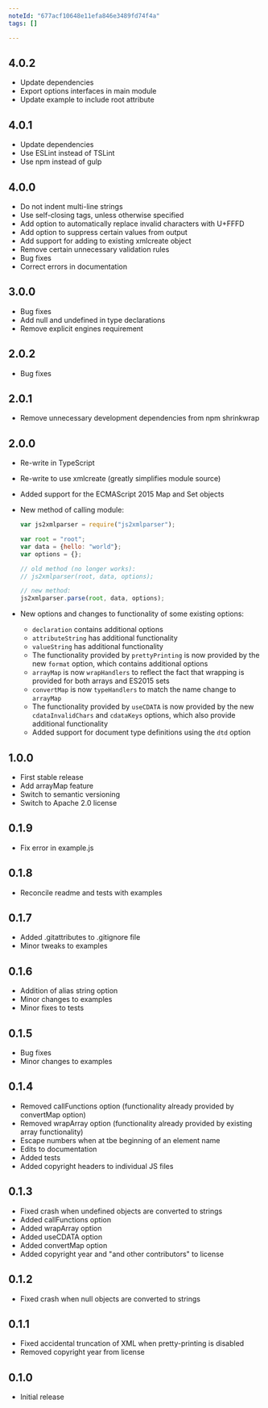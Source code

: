 ```yaml
---
noteId: "677acf10648e11efa846e3489fd74f4a"
tags: []

---
```


## 4.0.2

-   Update dependencies
-   Export options interfaces in main module
-   Update example to include root attribute

## 4.0.1

-   Update dependencies
-   Use ESLint instead of TSLint
-   Use npm instead of gulp

## 4.0.0

-   Do not indent multi-line strings
-   Use self-closing tags, unless otherwise specified
-   Add option to automatically replace invalid characters with U+FFFD
-   Add option to suppress certain values from output
-   Add support for adding to existing xmlcreate object
-   Remove certain unnecessary validation rules
-   Bug fixes
-   Correct errors in documentation

## 3.0.0

-   Bug fixes
-   Add null and undefined in type declarations
-   Remove explicit engines requirement

## 2.0.2

-   Bug fixes

## 2.0.1

-   Remove unnecessary development dependencies from npm shrinkwrap

## 2.0.0

-   Re-write in TypeScript
-   Re-write to use xmlcreate (greatly simplifies module source)
-   Added support for the ECMAScript 2015 Map and Set objects
-   New method of calling module:

    ```javascript
    var js2xmlparser = require("js2xmlparser");

    var root = "root";
    var data = {hello: "world"};
    var options = {};

    // old method (no longer works):
    // js2xmlparser(root, data, options);

    // new method:
    js2xmlparser.parse(root, data, options);
    ```

-   New options and changes to functionality of some existing options:
    -   `declaration` contains additional options
    -   `attributeString` has additional functionality
    -   `valueString` has additional functionality
    -   The functionality provided by `prettyPrinting` is now provided by the new
        `format` option, which contains additional options
    -   `arrayMap` is now `wrapHandlers` to reflect the fact that wrapping is
        provided for both arrays and ES2015 sets
    -   `convertMap` is now `typeHandlers` to match the name change to `arrayMap`
    -   The functionality provided by `useCDATA` is now provided by the new
        `cdataInvalidChars` and `cdataKeys` options, which also provide additional
        functionality
    -   Added support for document type definitions using the `dtd` option

## 1.0.0

-   First stable release
-   Add arrayMap feature
-   Switch to semantic versioning
-   Switch to Apache 2.0 license

## 0.1.9

-   Fix error in example.js

## 0.1.8

-   Reconcile readme and tests with examples

## 0.1.7

-   Added .gitattributes to .gitignore file
-   Minor tweaks to examples

## 0.1.6

-   Addition of alias string option
-   Minor changes to examples
-   Minor fixes to tests

## 0.1.5

-   Bug fixes
-   Minor changes to examples

## 0.1.4

-   Removed callFunctions option (functionality already provided by convertMap option)
-   Removed wrapArray option (functionality already provided by existing array functionality)
-   Escape numbers when at tbe beginning of an element name
-   Edits to documentation
-   Added tests
-   Added copyright headers to individual JS files

## 0.1.3

-   Fixed crash when undefined objects are converted to strings
-   Added callFunctions option
-   Added wrapArray option
-   Added useCDATA option
-   Added convertMap option
-   Added copyright year and "and other contributors" to license

## 0.1.2

-   Fixed crash when null objects are converted to strings

## 0.1.1

-   Fixed accidental truncation of XML when pretty-printing is disabled
-   Removed copyright year from license

## 0.1.0

-   Initial release
